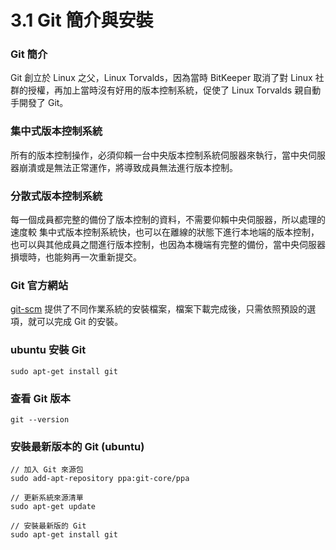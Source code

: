 # 3.1 Git 簡介與安裝

### Git 簡介

Git 創立於 Linux 之父，Linux Torvalds，因為當時 BitKeeper 取消了對 Linux 社群的授權，再加上當時沒有好用的版本控制系統，促使了 Linux Torvalds 親自動手開發了 Git。

### 集中式版本控制系統
所有的版本控制操作，必須仰賴一台中央版本控制系統伺服器來執行，當中央伺服器崩潰或是無法正常運作，將導致成員無法進行版本控制。

### 分散式版本控制系統
每一個成員都完整的備份了版本控制的資料，不需要仰賴中央伺服器，所以處理的速度較 集中式版本控制系統快，也可以在離線的狀態下進行本地端的版本控制，也可以與其他成員之間進行版本控制，也因為本機端有完整的備份，當中央伺服器損壞時，也能夠再一次重新提交。


### Git 官方網站
 [git-scm](https://git-scm.com) 提供了不同作業系統的安裝檔案，檔案下載完成後，只需依照預設的選項，就可以完成 Git 的安裝。


### ubuntu 安裝 Git
~~~
sudo apt-get install git
~~~


### 查看 Git 版本
~~~
git --version
~~~

### 安裝最新版本的 Git (ubuntu)
~~~
// 加入 Git 來源包
sudo add-apt-repository ppa:git-core/ppa

// 更新系統來源清單
sudo apt-get update

// 安裝最新版的 Git
sudo apt-get install git
~~~